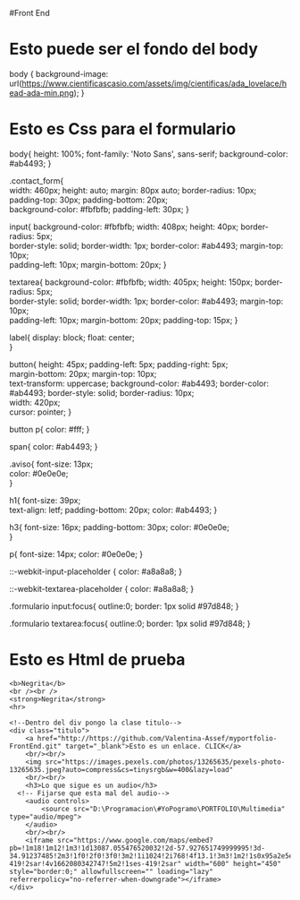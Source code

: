 #Front End
# Esto puede ser el fondo del body
body {
  background-image: url(https://www.cientificascasio.com/assets/img/cientificas/ada_lovelace/head-ada-min.png);
}

# Esto es Css para el formulario
body{
  height: 100%; 
  font-family: 'Noto Sans', sans-serif;
  background-color: #ab4493; 
}


.contact_form{  
  width: 460px; 
  height: auto;
  margin: 80px auto;
  border-radius: 10px;  
  padding-top: 30px;
  padding-bottom: 20px;  
  background-color: #fbfbfb; 
  padding-left: 30px; 
}


input{
  background-color: #fbfbfb; 
  width: 408px; 
  height: 40px; 
  border-radius: 5px;  
  border-style: solid; 
  border-width: 1px; 
  border-color: #ab4493; 
  margin-top: 10px;  
  padding-left: 10px;
  margin-bottom: 20px; 
}


textarea{
  background-color: #fbfbfb; 
  width: 405px; 
  height: 150px; 
  border-radius: 5px;  
  border-style: solid; 
  border-width: 1px; 
  border-color: #ab4493; 
  margin-top: 10px;  
  padding-left: 10px;
  margin-bottom: 20px; 
  padding-top: 15px; 
}


label{
  display: block; 
  float: center;  
}


button{
  height: 45px; 
  padding-left: 5px;
  padding-right: 5px;   
  margin-bottom: 20px; 
  margin-top: 10px;   
  text-transform: uppercase;
  background-color: #ab4493; 
  border-color: #ab4493; 
  border-style: solid; 
  border-radius: 10px;  
  width: 420px;   
  cursor: pointer;
}


button p{
  color: #fff; 
}


span{
  color: #ab4493; 
}


.aviso{
  font-size: 13px;  
  color: #0e0e0e;  
}


h1{
  font-size: 39px;  
  text-align: letf; 
  padding-bottom: 20px; 
  color: #ab4493;
}


h3{
  font-size: 16px; 
  padding-bottom: 30px;
  color: #0e0e0e;   
}


p{
  font-size: 14px; 
  color: #0e0e0e; 
}


::-webkit-input-placeholder {
 color: #a8a8a8;
}


::-webkit-textarea-placeholder {
 color: #a8a8a8;
}


.formulario input:focus{
  outline:0;
  border: 1px solid #97d848;
}


.formulario textarea:focus{
  outline:0;
  border: 1px solid #97d848;
}

# Esto es Html de prueba
    <b>Negrita</b>
    <br /><br />
    <strong>Negrita</strong>
    <hr>
    
    <!--Dentro del div pongo la clase titulo-->
    <div class="titulo">
        <a href="http://https://github.com/Valentina-Assef/myportfolio-FrontEnd.git" target="_blank">Esto es un enlace. CLICK</a>
        <br/><br/>
        <img src="https://images.pexels.com/photos/13265635/pexels-photo-13265635.jpeg?auto=compress&cs=tinysrgb&w=400&lazy=load"
        <br/><br/>
        <h3>Lo que sigue es un audio</h3>
      <!-- Fijarse que esta mal del audio-->
        <audio controls>
            <source src="D:\Programacion\#YoPogramo\PORTFOLIO\Multimedia" type="audio/mpeg">
        </audio>
        <br/><br/>
        <iframe src="https://www.google.com/maps/embed?pb=!1m18!1m12!1m3!1d13087.055476520032!2d-57.927651749999995!3d-34.91237485!2m3!1f0!2f0!3f0!3m2!1i1024!2i768!4f13.1!3m3!1m2!1s0x95a2e5e32b344bbb%3A0x650b1322c5b780d1!2sEl%20Rinconcito%20Chalaco%20cevicher%C3%ADa!5e0!3m2!1ses-419!2sar!4v1662080342747!5m2!1ses-419!2sar" width="600" height="450" style="border:0;" allowfullscreen="" loading="lazy" referrerpolicy="no-referrer-when-downgrade"></iframe>
    </div>
